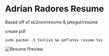 # Adrian Radores Resume

Based off of sb2nov/resume & jakegut/resume

create pdf

```
sudo pacman -S texlive && pdflatex resume.tex
```

![Resume Preview](resume.png)

